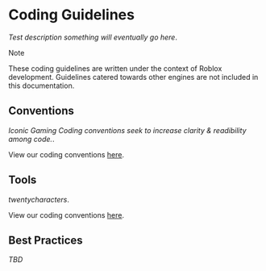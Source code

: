 # Coding Guidelines
*Test description something will eventually go here*.

> [!NOTE]
> These coding guidelines are written under the context of Roblox development. Guidelines catered towards other engines are not included in this documentation.

## Conventions
*Iconic Gaming Coding conventions seek to increase clarity & readibility among code.*.

View our coding conventions [here](./conventions.md).

## Tools
*twentycharacters*.

View our coding conventions [here](./conventions.md).

## Best Practices
*TBD*